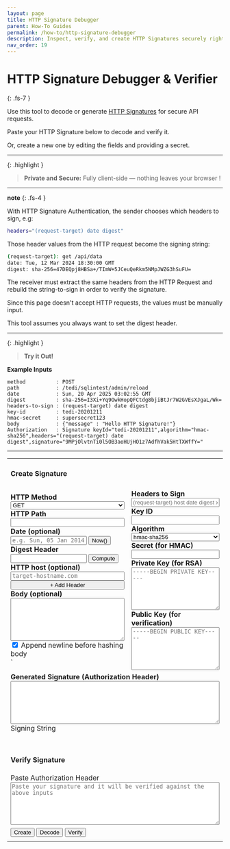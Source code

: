 ```yaml
---
layout: page
title: HTTP Signature Debugger
parent: How-To Guides
permalink: /how-to/http-signature-debugger
description: Inspect, verify, and create HTTP Signatures securely right in your browser for secure API requests using HMAC or RSA.
nav_order: 19
---
```


# HTTP Signature Debugger & Verifier
{: .fs-7 }

Use this tool to decode or generate [HTTP Signatures](https://datatracker.ietf.org/doc/html/draft-cavage-http-signatures-12) for secure API requests.

Paste your HTTP Signature below to decode and verify it.  

Or, create a new one by editing the fields and providing a secret.

---

{: .highlight }
> **Private and Secure:** Fully client-side — nothing leaves your browser !

---

**note**
{: .fs-4 }

With HTTP Signature Authentication, the sender chooses which headers to sign, e.g:
```sh
headers="(request-target) date digest"
```

Those header values from the HTTP request become the signing string:
```sh
(request-target): get /api/data
date: Tue, 12 Mar 2024 18:30:00 GMT
digest: sha-256=47DEQpj8HBSa+/TImW+5JCeuQeRkm5NMpJWZG3hSuFU=
```

The receiver must extract the same headers from the HTTP Request and rebuild the string-to-sign in order to verify the signature.

Since this page doesn't accept HTTP requests, the values must be manually input.

This tool assumes you always want to set the digest header.

---

{: .highlight }
> **Try it Out!**

**Example Inputs**
```text
method          : POST
path            : /tedi/sqlintest/admin/reload
date            : Sun, 20 Apr 2025 03:02:55 GMT
digest          : sha-256=I3Xi+Yq9OwkHopQFCtdg8bjiBtJr7W2GVEsXJgaL/Wk=
headers-to-sign : (request-target) date digest
key-id          : tedi-20201211
hmac-secret     : supersecret123
body            : {"message" : "Hello HTTP Signature!"}
Authorization   : Signature keyId="tedi-20201211",algorithm="hmac-sha256",headers="(request-target) date digest",signature="9MPjOlvtnTi0l5OB3aoHUjHO1z7AdfhVak5HtTXWffY="

```
---

<table class="w-100">
<tbody>

<!-- CREATE SIGNATURE -->
<tr>
    <td colspan="2">
        <h4><b>Create Signature</b></h4>
    </td>
</tr>
<tr>
    <td colspan="1">
        <div style="display: flex; flex-direction: column;">
            <label class="mb-1 font-weight-bold"><b>HTTP Method</b></label>
            <select id="httpMethod" class="w-100 mb-2">
                <option value="get" selected>GET</option>
                <option value="post">POST</option>
                <option value="put">PUT</option>
                <option value="delete">DELETE</option>
                <option value="patch">PATCH</option>
                <option value="head">HEAD</option>
            </select>
            <label class="mb-1 font-weight-bold"><b>HTTP Path</b></label>
            <input id="httpUrl" class="w-100 mb-2" style="font-family: monospace; color: #789" />
            <label class="mb-1 font-weight-bold" ><b>Date (optional)</b></label>
            <div class="d-flex gap-2 mb-2">
                <input id="httpDate" type="text" class="form-control" style="font-family: monospace; color: #789"  placeholder="e.g. Sun, 05 Jan 2014 21:31:40 GMT" />
                <button id="autoDateBtn" class="btn btn-sm btn-outline">Now()</button>
            </div>
            <label class="mb-1 font-weight-bold"><b>Digest Header</b></label>
            <div class="d-flex gap-2 mb-2">
                <input id="httpDigest" type="text"  style="font-family: monospace; color: #789"  class="form-control" />
                <button id="computeDigestBtn" class="btn btn-sm btn-outline">Compute</button>
            </div>
            <label class="mb-1 font-weight-bold"><b>HTTP host (optional)</b></label>
            <input id="httpHost" class="w-100 mb-2" style="font-family: monospace; color: #789" placeholder="target-hostname.com"/>
            <div id="customHeaderInputs" class="mb-3">
            </div>
            <button id="addHeaderBtn" class="btn btn-outline btn-sm mb-3">+ Add Header</button>
            <label class="mb-1 font-weight-bold"><b>Body (optional)</b></label>
            <textarea id="httpBody" class="w-100 mb-2" style="min-height: 100px; font-family: monospace; color: #789;"></textarea>
            <label><input type="checkbox" id="digestAppendNewline" checked/> Append newline before hashing body</label>
        </div>
`  </td>
   <td colspan="1">
    <div style="display: flex; flex-direction: column;">
        <label class="mb-1 font-weight-bold"><b>Headers to Sign</b></label>
        <input id="httpSigHeaders" type="text" class="w-100 mb-2" placeholder="(request-target) host date digest x-api-key"/>
        <label class="mb-1 font-weight-bold"><b>Key ID</b></label>
        <input id="httpSigKeyId" type="text" class="w-100 mb-2" style="font-family: monospace; color: #789"/>
        <label class="mb-1 font-weight-bold"><b>Algorithm</b></label>
        <select id="Algorithm" class="w-100 mb-2">
            <option value="hmac-sha256" selected>hmac-sha256</option>
            <option value="rsa-sha256">rsa-sha256</option>
        </select>
        <label class="mb-1 font-weight-bold"><b>Secret (for HMAC)</b></label>
        <input id="httpSigSecret" type="text" class="w-100 mb-2" style="font-family: monospace; color: #789" />
        <label class="mb-1 font-weight-bold"><b>Private Key (for RSA)</b></label>
        <textarea id="httpSigPrivateKey" class="w-100 mb-2" style="min-height: 100px; font-family: monospace; color: #789;" placeholder="-----BEGIN PRIVATE KEY-----"></textarea>
        <label class="mb-1 font-weight-bold"><b>Public Key (for verification)</b></label>
        <textarea id="httpSigPublicKey" class="w-100 mb-2" style="min-height: 100px; font-family: monospace; color: #789;" placeholder="-----BEGIN PUBLIC KEY-----"></textarea>
    </div>
   </td>
</tr>
<!-- SIGNATURE PREVIEW OUTPUT -->
<tr>
    <td colspan="2">
    <div style="display: flex; flex-direction: column;">
        <label class="mb-1 font-weight-bold"><b>Generated Signature (Authorization Header)</b></label>
        <textarea id="httpSigOutput" class="w-100 mb-2" style="min-height: 100px; font-family: monospace; color: #789;"></textarea>
        <label class="mb-1 font-weight-bold">Signing String</label>
        <pre id="httpSigPreview" class="p-2 bg-light border rounded text-sm" style="white-space: pre-wrap;"></pre>
    </div>
    </td>
</tr>
<!-- VERIFY SIGNATURE -->
<tr>
    <td colspan="2">
        <div style="display: flex; flex-direction: column;">
            <h4 class="mt-4">Verify Signature</h4>
            <label class="mb-1 font-weight-bold">Paste Authorization Header</label>
            <textarea id="httpSigInput" class="w-100 mb-2" style="width: 100%; min-height: 100px; font-family: monospace; color: #789;" placeholder='Paste your signature and it will be verified against the above inputs'></textarea>
        </div>
    </td>
</tr>
<tr>
    <td colspan="2">
        <div class="mt-2">
            <button id="encode-http-sig" class="btn btn-green mr-2">Create</button>
            <button id="decode-http-sig" class="btn btn-blue mr-2">Decode</button>
            <button id="verify-http-sig" class="btn btn-purple mr-2">Verify</button>
        </div>
    </td>
</tr>
<tr>
    <td colspan="2">
    <div id="httpSigStatus" class="font-weight-bold mt-3 text-sm"></div>
    </td>
</tr>
  </tbody>
</table>


<script src="https://cdn.jsdelivr.net/npm/jsrsasign@10.8.6"></script>
<script type="module" src="/assets/js/http-signature-debugger.js" ></script>
